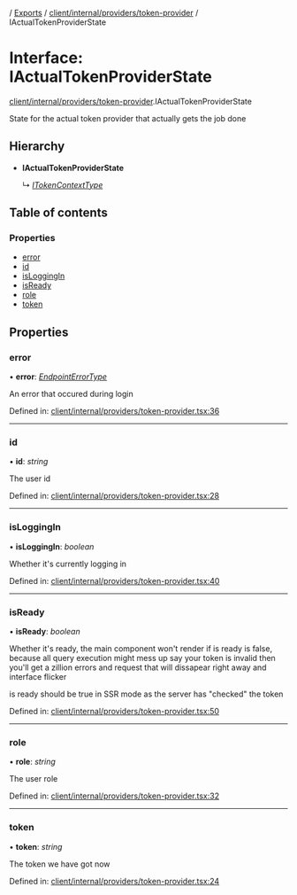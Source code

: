 [](../README.md) / [Exports](../modules.md) / [client/internal/providers/token-provider](../modules/client_internal_providers_token_provider.md) / IActualTokenProviderState

# Interface: IActualTokenProviderState

[client/internal/providers/token-provider](../modules/client_internal_providers_token_provider.md).IActualTokenProviderState

State for the actual token provider that actually
gets the job done

## Hierarchy

* **IActualTokenProviderState**

  ↳ [*ITokenContextType*](client_internal_providers_token_provider.itokencontexttype.md)

## Table of contents

### Properties

- [error](client_internal_providers_token_provider.iactualtokenproviderstate.md#error)
- [id](client_internal_providers_token_provider.iactualtokenproviderstate.md#id)
- [isLoggingIn](client_internal_providers_token_provider.iactualtokenproviderstate.md#isloggingin)
- [isReady](client_internal_providers_token_provider.iactualtokenproviderstate.md#isready)
- [role](client_internal_providers_token_provider.iactualtokenproviderstate.md#role)
- [token](client_internal_providers_token_provider.iactualtokenproviderstate.md#token)

## Properties

### error

• **error**: [*EndpointErrorType*](../modules/errors.md#endpointerrortype)

An error that occured during login

Defined in: [client/internal/providers/token-provider.tsx:36](https://github.com/onzag/itemize/blob/0569bdf2/client/internal/providers/token-provider.tsx#L36)

___

### id

• **id**: *string*

The user id

Defined in: [client/internal/providers/token-provider.tsx:28](https://github.com/onzag/itemize/blob/0569bdf2/client/internal/providers/token-provider.tsx#L28)

___

### isLoggingIn

• **isLoggingIn**: *boolean*

Whether it's currently logging in

Defined in: [client/internal/providers/token-provider.tsx:40](https://github.com/onzag/itemize/blob/0569bdf2/client/internal/providers/token-provider.tsx#L40)

___

### isReady

• **isReady**: *boolean*

Whether it's ready, the main component won't render
if is ready is false, because all query execution might mess up
say your token is invalid then you'll get a zillion errors and request
that will dissapear right away and interface flicker

is ready should be true in SSR mode as the server has "checked"
the token

Defined in: [client/internal/providers/token-provider.tsx:50](https://github.com/onzag/itemize/blob/0569bdf2/client/internal/providers/token-provider.tsx#L50)

___

### role

• **role**: *string*

The user role

Defined in: [client/internal/providers/token-provider.tsx:32](https://github.com/onzag/itemize/blob/0569bdf2/client/internal/providers/token-provider.tsx#L32)

___

### token

• **token**: *string*

The token we have got now

Defined in: [client/internal/providers/token-provider.tsx:24](https://github.com/onzag/itemize/blob/0569bdf2/client/internal/providers/token-provider.tsx#L24)
